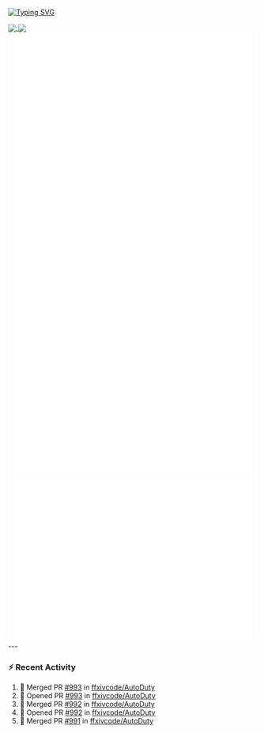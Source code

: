 [![Typing SVG](https://readme-typing-svg.demolab.com?font=Fira+Code&duration=1000&pause=1000&multiline=true&repeat=false&width=435&lines=Simon+Latusek+%7C+Gameplay+Engineer)](https://git.io/typing-svg)

<a href="https://github.com/anuraghazra/github-readme-stats">
  <img height=200 align="center" src="https://github-readme-stats.vercel.app/api?username=erdelf&theme=radical" />
</a>
<a href="https://github.com/anuraghazra/convoychat">
  <img height=200 align="center" src="https://streak-stats.demolab.com?user=erdelf&theme=radical&mode=weekly" />
</a>

<picture>
  <img src="/github-metrics.svg" alt="Metrics">
</picture>

<picture>
  <img src="/github-metrics-achievements.svg" alt="Achievements">
</picture>
---

### :zap: Recent Activity
<!--START_SECTION:activity-->
1. 🎉 Merged PR [#993](https://github.com/ffxivcode/AutoDuty/pull/993) in [ffxivcode/AutoDuty](https://github.com/ffxivcode/AutoDuty)
2. 💪 Opened PR [#993](https://github.com/ffxivcode/AutoDuty/pull/993) in [ffxivcode/AutoDuty](https://github.com/ffxivcode/AutoDuty)
3. 🎉 Merged PR [#992](https://github.com/ffxivcode/AutoDuty/pull/992) in [ffxivcode/AutoDuty](https://github.com/ffxivcode/AutoDuty)
4. 💪 Opened PR [#992](https://github.com/ffxivcode/AutoDuty/pull/992) in [ffxivcode/AutoDuty](https://github.com/ffxivcode/AutoDuty)
5. 🎉 Merged PR [#991](https://github.com/ffxivcode/AutoDuty/pull/991) in [ffxivcode/AutoDuty](https://github.com/ffxivcode/AutoDuty)
<!--END_SECTION:activity-->

<!--
**erdelf/erdelf** is a ✨ _special_ ✨ repository because its `README.md` (this file) appears on your GitHub profile.

Here are some ideas to get you started:

- 🔭 I’m currently working on ...
- 🌱 I’m currently learning ...
- 👯 I’m looking to collaborate on ...
- 🤔 I’m looking for help with ...
- 💬 Ask me about ...
- 📫 How to reach me: ...
- 😄 Pronouns: ...
- ⚡ Fun fact: ...
-->
